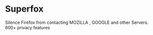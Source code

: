 # Superfox
Silence Firefox from contacting MOZILLA , GOOGLE and other Servers. 600+ privacy features
